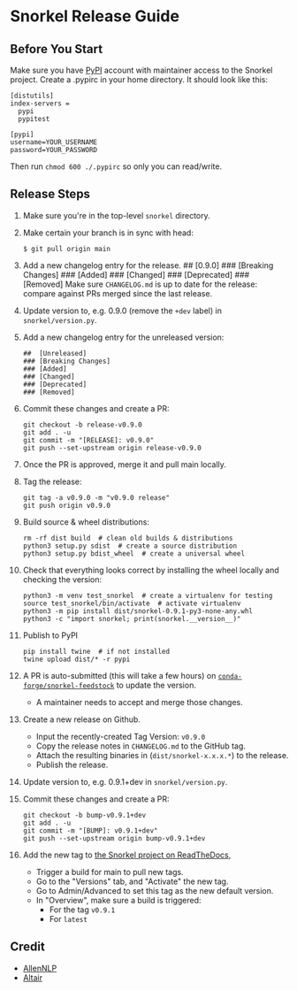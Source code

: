 # Snorkel Release Guide

## Before You Start

Make sure you have [PyPI](https://pypi.org) account with maintainer access to the Snorkel project.
Create a .pypirc in your home directory.
It should look like this:

```
[distutils]
index-servers =
  pypi
  pypitest

[pypi]
username=YOUR_USERNAME
password=YOUR_PASSWORD
```

Then run `chmod 600 ./.pypirc` so only you can read/write.


## Release Steps

1. Make sure you're in the top-level `snorkel` directory.
1. Make certain your branch is in sync with head:
   
       $ git pull origin main

1. Add a new changelog entry for the release.
       ## [0.9.0]
       ### [Breaking Changes]
       ### [Added]
       ### [Changed]
       ### [Deprecated]
       ### [Removed]
  Make sure `CHANGELOG.md` is up to date for the release: compare against PRs
  merged since the last release.

1. Update version to, e.g. 0.9.0 (remove the `+dev` label) in `snorkel/version.py`.

1. Add a new changelog entry for the unreleased version:

       ##  [Unreleased]
       ### [Breaking Changes]
       ### [Added]
       ### [Changed]
       ### [Deprecated]
       ### [Removed]

1. Commit these changes and create a PR:

       git checkout -b release-v0.9.0
       git add . -u
       git commit -m "[RELEASE]: v0.9.0"
       git push --set-upstream origin release-v0.9.0

1. Once the PR is approved, merge it and pull main locally.

1. Tag the release:

       git tag -a v0.9.0 -m "v0.9.0 release"
       git push origin v0.9.0

1. Build source & wheel distributions:

       rm -rf dist build  # clean old builds & distributions
       python3 setup.py sdist  # create a source distribution
       python3 setup.py bdist_wheel  # create a universal wheel

1. Check that everything looks correct by installing the wheel locally and checking the version:

       python3 -m venv test_snorkel  # create a virtualenv for testing
       source test_snorkel/bin/activate  # activate virtualenv
       python3 -m pip install dist/snorkel-0.9.1-py3-none-any.whl
       python3 -c "import snorkel; print(snorkel.__version__)"

1. Publish to PyPI

       pip install twine  # if not installed
       twine upload dist/* -r pypi

1. A PR is auto-submitted (this will take a few hours) on [`conda-forge/snorkel-feedstock`](https://github.com/conda-forge/snorkel-feedstock) to update the version.
    * A maintainer needs to accept and merge those changes.

1. Create a new release on Github.
    * Input the recently-created Tag Version: `v0.9.0`
    * Copy the release notes in `CHANGELOG.md` to the GitHub tag.
    * Attach the resulting binaries in (`dist/snorkel-x.x.x.*`) to the release.
    * Publish the release.


1. Update version to, e.g. 0.9.1+dev in `snorkel/version.py`.

1. Commit these changes and create a PR:

       git checkout -b bump-v0.9.1+dev
       git add . -u
       git commit -m "[BUMP]: v0.9.1+dev"
       git push --set-upstream origin bump-v0.9.1+dev

       
1. Add the new tag to [the Snorkel project on ReadTheDocs](https://readthedocs.org/projects/snorkel),
    * Trigger a build for main to pull new tags.
    * Go to the "Versions" tab, and "Activate" the new tag.
    * Go to Admin/Advanced to set this tag as the new default version.
    * In "Overview", make sure a build is triggered:
        * For the tag `v0.9.1`
        * For `latest`


## Credit
* [AllenNLP](https://github.com/allenai/allennlp/blob/master/setup.py)
* [Altair](https://github.com/altair-viz/altair/blob/master/RELEASING.md)
